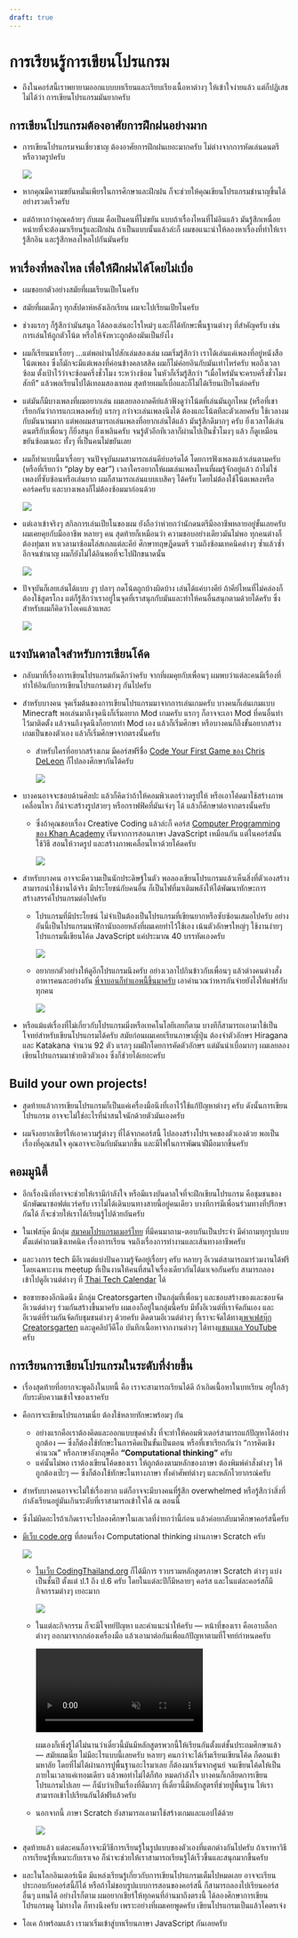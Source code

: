 ```yaml
---
draft: true
---
```


# การเรียนรู้การเขียนโปรแกรม

- ถึงในคอร์สนี้เราพยายามออกแบบบทเรียนและเรียบเรียงเนื้อหาต่างๆ ให้เข้าใจง่ายแล้ว
  แต่ก็ปฏิเสธไม่ได้ว่า
  การเขียนโปรแกรมมันยากครับ

## การเขียนโปรแกรมต้องอาศัยการฝึกฝนอย่างมาก

- การเขียนโปรแกรมจนเชี่ยวชาญ
  ต้องอาศัยการฝึกฝนเยอะมากครับ
  ไม่ต่างจากการหัดเล่นดนตรีหรือวาดรูปครับ

  ![](https://im.dt.in.th/ipfs/bafybeifclfhm2vantukuug6nrvli5zit2y7fgltywnnv77pkxrqkmqkvxu/image.webp)

- หากคุณมีความขยันหมั่นเพียรในการศึกษาและฝึกฝน
  ก็จะช่วยให้คุณเขียนโปรแกรมชำนาญขึ้นได้อย่างรวดเร็วครับ

- แต่ถ้าหากว่าคุณคล้ายๆ กับผม คือเป็นคนที่ไม่ขยัน
  แบบถ้าเรื่องไหนที่ไม่อินแล้ว มันรู้สึกเหนื่อยหน่ายที่จะต้องมาเรียนรู้และฝึกฝน
  ถ้าเป็นแบบนั้นแล้วล่ะก็
  ผมขอแนะนำให้ลองหาเรื่องที่ทำให้เรารู้สึกอิน และรู้สึกหลงไหลไปกันมันครับ

## หาเรื่องที่หลงไหล เพื่อให้ฝึกฝนได้โดยไม่เบื่อ

- ผมขอยกตัวอย่างสมัยที่ผมเรียนเปียโนครับ

- สมัยที่ผมเด็กๆ ทุกสัปดาห์หลังเลิกเรียน ผมจะไปเรียนเปียโนครับ

- ช่วงแรกๆ ก็รู้สึกว่ามันสนุก ได้ลองเล่นอะไรใหม่ๆ และก็ได้ทักษะพื้นฐานต่างๆ ที่สำคัญครับ
  เช่น การเล่นให้ถูกตัวโน้ต หรือให้จังหวะถูกต้องมันเป็นยังไง

- ผมก็เรียนมาเรื่อยๆ
  …แต่พอผ่านไปสักเล่มสองเล่ม ผมเริ่มรู้สึกว่า
  เราได้เล่นแค่เพลงที่อยู่หนังสือโน้ตเพลง ซึ่งก็มักจะมีแต่เพลงที่ค่อนข้างคลาสสิค ผมก็ไม่ค่อยอินกับมันเท่าไหร่ครับ
  พอถึงเวลาซ้อม ตั้งเป้าไว้ว่าจะซ้อมครึ่งชั่วโมง
  ระหว่างซ้อม ในหัวก็เริ่มรู้สึกว่า “เมื่อไหร่มันจะครบครึ่งชั่วโมงสักที”
  แล้วพอเรียนไปได้เทอมสองเทอม สุดท้ายผมก็เบื่อและก็ไม่ได้เรียนเปียโนต่อครับ

- แต่มันก็มีบางเพลงที่ผมอยากเล่น
  ผมเลยลองกดคีย์แล้วฟังดูว่าโน้ตที่เล่นมันถูกไหม (หรือที่เขาเรียกกันว่าการแกะเพลงครับ)
  แรกๆ กว่าจะเล่นเพลงนึงได้ ต้องแกะโน้ตทีละตัวเลยครับ ใช้เวลางมกับมันนานมาก
  แต่พอผมสามารถเล่นเพลงที่อยากเล่นได้แล้ว มันรู้สึกดีมากๆ ครับ
  ยิ่งเวลาได้เล่นดนตรีกับเพื่อนๆ ก็ยิ่งสนุก ยิ่งเพลินครับ จนรู้ตัวอีกทีเวลาก็ผ่านไปเป็นชั่วโมงๆ แล้ว
  ก็ดูเหมือนขยันซ้อมเนอะ ทั้งๆ ที่เป็นคนไม่ขยันเลย

- ผมก็ทำแบบนี้มาเรื่อยๆ
  จนปัจจุบันผมสามารถเล่นคีย์บอร์ดได้ โดยการฟังเพลงแล้วเล่นตามครับ (หรือที่เรียกว่า “play by ear”)
  เวลาใครอยากให้ผมเล่นเพลงไหนที่ผมรู้จักอยู่แล้ว ถ้าไม่ใช่เพลงที่ซับซ้อนหรือเล่นยาก ผมก็สามารถเล่นแบบเบสิคๆ ได้ครับ โดยไม่ต้องใช้โน้ตเพลงหรือคอร์ดครับ และบางเพลงก็ไม่ต้องซ้อมมาก่อนด้วย

  ![](https://im.dt.in.th/ipfs/bafybeihnen446bdv2d26t6fr4v2bfqy577cgdki63qhacv7azd7dvoxzfe/image.webp)

- แต่เอาเข้าจริงๆ สกิลการเล่นเปียโนของผม ยังถือว่าห่วยกว่านักดนตรีมืออาชีพหลายอยู่ขั้นเลยครับ
  ผมเคยคุยกับมืออาชีพ หลายๆ คน
  สุดท้ายก็เหมือนว่า ความชอบอย่างเดียวมันไม่พอ
  ทุกคนต่างก็ต้องทุ่มเท
  หาเวลามาซ้อมไล่สเกลแต่ละคีย์ ศึกษาทฤษฎีดนตรี รวมถึงซ้อมเทคนิคต่างๆ ซ้ำแล้วซ้ำอีกจนชำนาญ
  ผมก็ยังไม่ได้อินพอที่จะไปฝึกขนาดนั้น

  ![](https://im.dt.in.th/ipfs/bafybeieuxlqnnjrxcrxpkohwn54mrmcnjkyw4xafbkhxvggsgpxxqcdpli/image.webp)

- ปัจจุบันก็เลยเล่นได้แบบ งูๆ ปลาๆ กดโน้ตถูกบ้างผิดบ้าง เล่นได้แค่บางคีย์
  ถ้าคีย์ไหนที่ไม่คล่องก็ต้องใช้สูตรโกง
  แต่ก็รู้สึกว่าเราอยู่ในจุดที่เราสนุกกับมันและทำให้คนอื่นสนุกตามด้วยได้ครับ
  ซึ่งสำหรับผมก็คิดว่าโอเคแล้วแหละ

  ![](https://im.dt.in.th/ipfs/bafybeibc5732fway4lkcwkgl2zs4vxxo35svdp7nvlut7ujsonnpjcqn3m/image.webp)

## แรงบันดาลใจสำหรับการเขียนโค้ด

- กลับมาที่เรื่องการเขียนโปรแกรมกันดีกว่าครับ
  จากที่ผมคุยกับเพื่อนๆ ผมพบว่าแต่ละคนมีเรื่องที่ทำให้อินกับการเขียนโปรแกรมต่างๆ กันไปครับ

- สำหรับบางคน จุดเริ่มต้นของการเขียนโปรแกรมมาจากการเล่นเกมครับ
  บางคนก็เล่นเกมแบบ Minecraft
  พอเล่นมาถึงจุดนึงก็เริ่มอยาก Mod เกมครับ
  แรกๆ ก็อาจจะเอา Mod ที่คนอื่นทำไว้มาติดตั้ง
  แล้วจนถึงจุดนึงก็อยากทำ Mod เอง แล้วก็เริ่มศึกษา
  หรือบางคนก็ถึงขั้นอยากสร้างเกมเป็นของตัวเอง แล้วก็เริ่มศึกษาจากตรงนั้นครับ

  - สำหรับใครที่อยากสร้างเกม
    มีคอร์สฟรีชื่อ [Code Your First Game ของ Chris DeLeon](https://www.udemy.com/course/code-your-first-game/)
    ก็ไปลองศึกษากันได้ครับ

    ![](https://im.dt.in.th/ipfs/bafybeig3adfnmy4vagqwe4pn26dcdj4xlw22obmlqah2krqlodljvmsvvu/image.webp)

- บางคนอาจจะชอบด้านศิลปะ
  แล้วก็คิดว่าถ้าให้คอมพิวเตอร์วาดรูปให้
  หรือเอาโค้ดมาใช้สร้างภาพเคลื่อนไหว
  ก็น่าจะสร้างรูปสวยๆ หรือกราฟฟิคที่มันเจ๋งๆ ได้ แล้วก็ศึกษาต่อจากตรงนั้นครับ

  - ซึ่งถ้าคุณชอบเรื่อง Creative Coding แล้วล่ะก็
    คอร์ส [Computer Programming ของ Khan Academy](https://www.khanacademy.org/computing/computer-programming) เริ่มจากการสอนภาษา JavaScript เหมือนกัน
    แต่ในคอร์สนั้น ใช้วิธี สอนให้วาดรูป และสร้างภาพเคลื่อนไหวด้วยโค้ดครับ

    ![](https://im.dt.in.th/ipfs/bafybeihhqgt4xnp3eu4uh3oa3qipayrnvi6vxffdz6b7ayrr2ei2xifmou/image.webp)

- สำหรับบางคน อาจจะมีความเป็นนักประดิษฐ์ในตัว
  พอลองเขียนโปรแกรมแล้วเห็นสิ่งที่ตัวเองสร้างสามารถนำใช้งานได้จริง มีประโยชน์กับคนอื่น
  ก็เป็นไฟที่มาเติมพลังให้ได้พัฒนาทักษะการสร้างสรรค์โปรแกรมต่อไปครับ

  - โปรแกรมที่มีประโยชน์ ไม่จำเป็นต้องเป็นโปรแกรมที่เขียนยากหรือซับซ้อนเสมอไปครับ
    อย่างอันนี้เป็นโปรแกรมนาฬิกานับถอยหลังที่ผมเคยทำไว้ใช้เอง เน้นตัวอักษรใหญ่ๆ ใช้งานง่ายๆ
    โปรแกรมนี้เขียนโค้ด JavaScript แค่ประมาณ 40 บรรทัดเองครับ

    ![](https://im.dt.in.th/ipfs/bafybeihsyni3bn36xteyrwho4fzxl4uavjdpm3lcksslpl67cvdh7ounzi/image.webp)

  - อยากยกตัวอย่างให้ดูอีกโปรแกรมนึงครับ
    อย่างเวลาไปกินข้าวกับเพื่อนๆ แล้วต่างคนต่างสั่งอาหารคนละอย่างกัน
    [พี่จาบอนก็ทำแอพนี้ขึ้นมาครับ](https://twitter.com/Jabont/status/1194775856628895745)
    เอาคำนวณว่าหารกันจ่ายยังไงให้แฟร์กับทุกคน

    [![](https://im.dt.in.th/ipfs/bafybeiczsooeblmva4dde4syhedlktdvfzdmk4otwq6tx6aurbuljx63me/image.webp)](https://twitter.com/Jabont/status/1194775856628895745)

- หรือแม้แต่เรื่องที่ไม่เกี่ยวกับโปรแกรมมิ่งหรือเทคโนโลยีเลยก็ตาม บางทีก็สามารถเอามาใช้เป็นโจทย์สำหรับเขียนโปรแกรมได้ครับ
  สมัยก่อนผมเคยเรียนภาษาญี่ปุ่น ต้องจำตัวอักษร Hiragana และ Katakana จำนวน 92 ตัว
  แรกๆ ผมฝึกโดยการคัดตัวอักษร แต่มันน่าเบื่อมากๆ
  ผมเลยลองเขียนโปรแกรมมาช่วยติวตัวเอง ซึ่งก็ช่วยได้เยอะครับ

## Build your own projects!

- สุดท้ายแล้วการเขียนโปรแกรมก็เป็นแค่เครื่องมือนึงที่เอาไว้ใช้แก้ปัญหาต่างๆ ครับ
  ดังนั้นการเขียนโปรแกรม อาจจะไม่ใช่อะไรที่น่าสนใจนักด้วยตัวมันเองครับ

- ผมจึงอยากเชียร์ให้เอาความรู้ต่างๆ ที่ได้จากคอร์สนี้ ไปลองสร้างโปรเจคของตัวเองด้วย
  พอเป็นเรื่องที่คุณสนใจ คุณอาจจะอินกับมันมากขึ้น และมีไฟในการพัฒนาฝีมือมากขึ้นครับ

## คอมมูนิตี้

- อีกเรื่องนึงที่อาจจะช่วยให้เรามีกำลังใจ หรือมีแรงบันดาลใจที่จะฝึกเขียนโปรแกรม คือชุมชนของนักพัฒนาซอฟต์แวร์ครับ
  เราไม่ได้เดินบนทางสายนี้อยู่คนเดียว
  บางทีการมีเพื่อนร่วมทางที่ปรึกษากันได้ ก็จะช่วยให้เราได้เรียนรู้ไปด้วยกันครับ

- ในเฟสบุ๊ค มีกลุ่ม [สมาคมโปรแกรมเมอร์ไทย](https://www.facebook.com/groups/240703846140892) ที่มีคนมาถาม-ตอบกันเป็นประจำ
  มีคำถามทุกรูปแบบ ตั้งแต่คำถามเชิงเทคนิค เรื่องการเรียน จนถึงเรื่องการทำงานและเส้นทางอาชีพครับ

- และวงการ tech
  มีอีเวนต์แบ่งปันความรู้จัดอยู่เรื่อยๆ ครับ
  หลายๆ อีเวนต์สามารถมาร่วมงานได้ฟรี โดยเฉพาะงาน meetup ที่เป็นงานให้คนที่สนใจเรื่องเดียวกันได้มาเจอกันครับ
  สามารถลองเข้าไปดูอีเวนต์ต่างๆ ที่ [Thai Tech Calendar](https://th.techcal.dev/) ได้

- ขอขายของอีกนิดนึง
  มีกลุ่ม Creatorsgarten เป็นกลุ่มที่เพื่อนๆ และชอบสร้างของและชอบจัดอีเวนต์ต่างๆ ร่วมกันสร้างขึ้นมาครับ ผมเองก็อยู่ในกลุ่มนี้ครับ
  มีทั้งอีเวนต์ที่เราจัดกันเอง และอีเวนต์ที่ร่วมกันจัดกับชุมชนต่างๆ ด้วยครับ
  ติดตามอีเวนต์ต่างๆ ที่เราจะจัดได้ทาง[เพจเฟสบุ๊ก Creatorsgarten](https://www.facebook.com/creatorsgarten) และดูคลิปวีดีโอ บันทึกเนื้อหาจากงานต่างๆ ได้ทาง[แชนแนล YouTube](https://www.youtube.com/@creatorsgarten) ครับ

## การเรียนการเขียนโปรแกรมในระดับที่ง่ายขึ้น

- เรื่องสุดท้ายที่อยากจะพูดถึงในบทนี้ คือ
  เราจะสามารถเรียนได้ดี ถ้าเกิดเนื้อหาในบทเรียน อยู่ใกล้ๆ กับระดับความเข้าใจของเราครับ

- คือการจะเขียนโปรแกรมเนี่ย ต้องใช้หลายทักษะพร้อมๆ กัน

  - อย่างแรกคือเราต้องคิดและออกแบบชุดคำสั่ง ที่จะทำให้คอมพิวเตอร์สามารถแก้ปัญหาได้อย่างถูกต้อง — ซึ่งก็ต้องใช้ทักษะในการคิดเป็นขั้นเป็นตอน หรือที่เขาเรียกกันว่า “การคิดเชิงคำนวณ” หรือภาษาอังกฤษคือ **“Computational thinking”** ครับ
  - แค่นั้นไม่พอ เราต้องเขียนโค้ดของเรา ให้ถูกต้องตามหลักของภาษา ต้องพิมพ์คำสั่งต่างๆ ให้ถูกต้องเป๊ะๆ — ซึ่งก็ต้องใช้ทักษะในทางภาษา ทั้งคำศัพท์ต่างๆ และหลักไวยากรณ์ครับ

- สำหรับบางคนอาจจะไม่ใช่เรื่องยาก แต่ก็อาจจะมีบางคนที่รู้สึก overwhelmed
  หรือรู้สึกว่าสิ่งที่กำลังเรียนอยู่มันเกินระดับที่เราสามารถเข้าใจได้ ณ ตอนนี้

- ซึ่งไม่ผิดอะไรถ้าเกิดเราจะไปลองศึกษาในเลเวลที่ง่ายกว่านี้ก่อน แล้วค่อยกลับมาศึกษาคอร์สนี้ครับ

- [มีเว็บ code.org](https://studio.code.org/courses) ที่สอนเรื่อง Computational thinking ผ่านภาษา Scratch ครับ

  ![](https://im.dt.in.th/ipfs/bafybeieyuwjl2ezrvspfh4sv6c5s5gfrb2fnxwq6cjwiujbtstonwahhvy/image.webp)

  - [ในเว็บ CodingThailand.org](https://codingthailand.org/courses) ก็ได้มีการ
    รวบรวมหลักสูตรภาษา Scratch ต่างๆ แบ่งเป็นชั้นปี ตั้งแต่ ป.1 ถึง ป.6 ครับ
    โดยในแต่ละปีก็มีหลายๆ คอร์ส
    และในแต่ละคอร์สก็มีกิจกรรมต่างๆ เยอะมาก

    ![](https://im.dt.in.th/ipfs/bafybeihub3oz7ljotar2uo3uhodovus7cjljuewovekvb5pfbpfybd75eq/image.webp)

  - ในแต่ละกิจกรรม ก็จะมีโจทย์ปัญหา และคำแนะนำให้ครับ — หน้าที่ของเรา คือเอาบล็อกต่างๆ ออกมาจากกล่องเครื่องมือ
    แล้วเอามาต่อกันเพื่อแก้ปัญหาตามที่โจทย์กำหนดครับ

    <video src="https://im.dt.in.th/ipfs/bafybeia5gjdtfr5gra45xh65n3zorsghqtgrgyuoca6mrlsimtjmichkmq/codeorg.mp4" muted autoplay loop controls></video>

    ผมเองก็เพิ่งรู้ได้ไม่นานว่าเดี๋ยวนี้มันมีหลักสูตรพวกนี้ให้เรียนกันตั้งแต่ชั้นประถมศึกษาแล้ว — สมัยผมเนี่ย ไม่มีอะไรแบบนี้เลยครับ
    หลายๆ คนกว่าจะได้เริ่มเรียนเขียนโค้ด ก็ตอนเข้ามหาลัย โดยที่ไม่ได้ผ่านการปูพื้นฐานอะไรมาเลย
    ก็ต้องมาเริ่มจากศูนย์ จนเขียนโค้ดให้เป็น ภายในเวลาแค่เทอมเดียว แล้วพอทำไม่ได้ก็ท้อ หมดกำลังใจ บางคนก็เกลียดการเขียนโปรแกรมไปเลย — ก็นับว่าเป็นเรื่องที่ดีมากๆ ที่เดี๋ยวนี้มีหลักสูตรที่ช่วยปูพื้นฐาน ให้เราสามารถเข้าไปเรียนกันได้ฟรีแล้วครับ

  - นอกจากนี้ ภาษา Scratch ยังสามารถเอามาใช้สร้างเกมและแอปได้ด้วย

    ![](https://im.dt.in.th/ipfs/bafybeidvux7nwm7uhtfjxjjsp5n4n5y44r2xxmhfcwbzlfey67esotj7hi/image.webp)

- สุดท้ายแล้ว
  แต่ละคนก็อาจจะมีวิธีการเรียนรู้ในรูปแบบของตัวเองที่แตกต่างกันไปครับ
  ถ้าเราหาวิธีการเรียนรู้ที่เหมาะกับเราเจอ ก็น่าจะช่วยให้เราสามารถเรียนรู้ได้เร็วขึ้นและสนุกมากขึ้นครับ

- และในโลกอินเตอร์เน็ต มีแหล่งเรียนรู้เกี่ยวกับการเขียนโปรแกรมเต็มไปหมดเลย
  อาจจะเรียนประกอบกับคอร์สนี้ก็ได้
  หรือถ้าไม่ชอบรูปแบบการสอนของคอร์สนี้ ก็สามารถลองไปเรียนคอร์สอื่นๆ แทนได้
  อย่างไรก็ตาม ผมอยากเชียร์ให้ทุกคนที่อ่านมาถึงตรงนี้ ได้ลองศึกษาการเขียนโปรแกรมดู ไม่ทางใด ก็ทางนึงครับ
  เพราะอย่างที่ผมเคยพูดครับ เขียนโปรแกรมเป็นแล้วโคตรเจ๋ง

- โอเค
  ถ้าพร้อมแล้ว เรามาเริ่มเข้าสู่บทเรียนภาษา JavaScript กันเลยครับ
